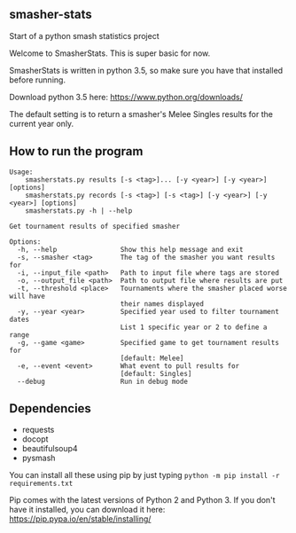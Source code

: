 ## smasher-stats
Start of a python smash statistics project

Welcome to SmasherStats. This is super basic for now.

SmasherStats is written in python 3.5, so make sure you have that installed before running.

Download python 3.5 here: https://www.python.org/downloads/

The default setting is to return a smasher's Melee Singles results for the current year only.

## How to run the program

    Usage:
        smasherstats.py results [-s <tag>]... [-y <year>] [-y <year>] [options]
        smasherstats.py records [-s <tag>] [-s <tag>] [-y <year>] [-y <year>] [options]
        smasherstats.py -h | --help
        
    Get tournament results of specified smasher
        
    Options:
      -h, --help                Show this help message and exit
      -s, --smasher <tag>       The tag of the smasher you want results for
      -i, --input_file <path>   Path to input file where tags are stored
      -o, --output_file <path>  Path to output file where results are put
      -t, --threshold <place>   Tournaments where the smasher placed worse will have
                                their names displayed
      -y, --year <year>         Specified year used to filter tournament dates
                                List 1 specific year or 2 to define a range
      -g, --game <game>         Specified game to get tournament results for
                                [default: Melee]
      -e, --event <event>       What event to pull results for
                                [default: Singles]
      --debug                   Run in debug mode

## Dependencies

* requests
* docopt
* beautifulsoup4
* pysmash

You can install all these using pip by just typing `python -m pip install -r requirements.txt`

Pip comes with the latest versions of Python 2 and Python 3.
If you don't have it installed, you can download it here: https://pip.pypa.io/en/stable/installing/